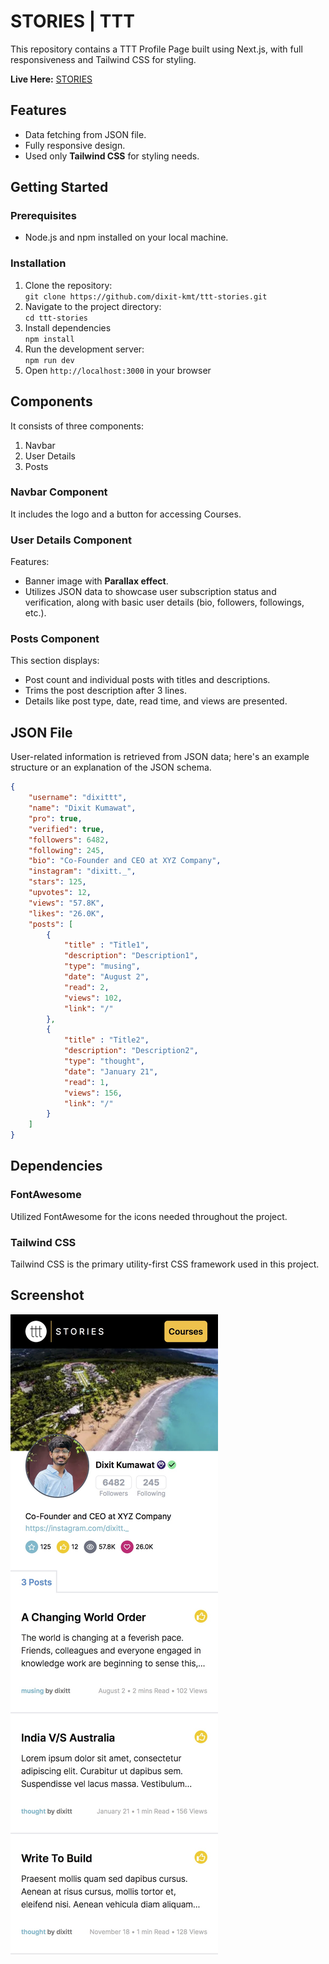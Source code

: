 
# STORIES | TTT

This repository contains a TTT Profile Page built using Next.js, with full responsiveness and Tailwind CSS for styling.

**Live Here:** [STORIES](https://tttstories.vercel.app/)


## Features

- Data fetching from JSON file.
- Fully responsive design.
- Used only **Tailwind CSS** for styling needs.

## Getting Started

### Prerequisites
- Node.js and npm installed on your local machine.

### Installation

1. Clone the repository: <br>
   `git clone https://github.com/dixit-kmt/ttt-stories.git`
2. Navigate to the project directory: <br>
   `cd ttt-stories`
3. Install dependencies <br>
   `npm install`
4. Run the development server: <br>
    `npm run dev`
5. Open `http://localhost:3000` in your browser

## Components
It consists of three components:
1. Navbar
2. User Details
3. Posts

### Navbar Component

It includes the logo and a button for accessing Courses.

### User Details Component
Features:
- Banner image with **Parallax effect**.
- Utilizes JSON data to showcase user subscription status and verification, along with basic user details (bio, followers, followings, etc.).

### Posts Component
This section displays:
- Post count and individual posts with titles and descriptions.
- Trims the post description after 3 lines.
- Details like post type, date, read time, and views are presented.

## JSON File

User-related information is retrieved from JSON data; here's an example structure or an explanation of the JSON schema.

```json 
{
    "username": "dixittt",
    "name": "Dixit Kumawat",
    "pro": true,
    "verified": true,
    "followers": 6482,
    "following": 245,
    "bio": "Co-Founder and CEO at XYZ Company",
    "instagram": "dixitt._",
    "stars": 125,
    "upvotes": 12,
    "views": "57.8K",
    "likes": "26.0K",
    "posts": [
        {
            "title" : "Title1",
            "description": "Description1",
            "type": "musing",
            "date": "August 2",
            "read": 2,
            "views": 102,
            "link": "/"
        },
        {
            "title" : "Title2",
            "description": "Description2",
            "type": "thought",
            "date": "January 21",
            "read": 1,
            "views": 156,
            "link": "/"
        }
    ]
}
```

## Dependencies

### FontAwesome
Utilized FontAwesome for the icons needed throughout the project.

### Tailwind CSS
Tailwind CSS is the primary utility-first CSS framework used in this project.



## Screenshot

![STORIES | TTT](screenshots/screenshot.JPG)

